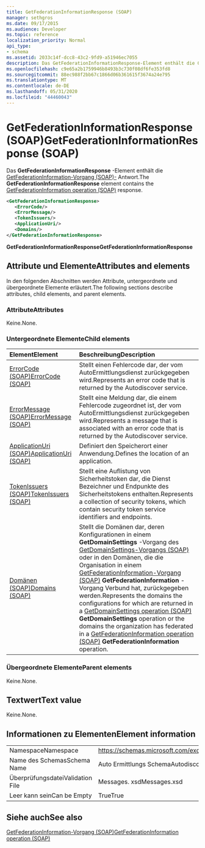```yaml
---
title: GetFederationInformationResponse (SOAP)
manager: sethgros
ms.date: 09/17/2015
ms.audience: Developer
ms.topic: reference
localization_priority: Normal
api_type:
- schema
ms.assetid: 2033c14f-dcc8-43c2-9fd9-a51946ec7055
description: Das GetFederationInformationResponse-Element enthält die GetFederationInformation-Vorgang (SOAP)-Antwort.
ms.openlocfilehash: c9e65a2b1759946b8493b3c730f08df6fe353fd8
ms.sourcegitcommit: 88ec988f2bb67c1866d06b361615f3674a24e795
ms.translationtype: MT
ms.contentlocale: de-DE
ms.lasthandoff: 05/31/2020
ms.locfileid: "44460043"
---
```

# <a name="getfederationinformationresponse-soap"></a><span data-ttu-id="e68ad-103">GetFederationInformationResponse (SOAP)</span><span class="sxs-lookup"><span data-stu-id="e68ad-103">GetFederationInformationResponse (SOAP)</span></span>

<span data-ttu-id="e68ad-104">Das **GetFederationInformationResponse** -Element enthält die [GetFederationInformation-Vorgang (SOAP)-](getfederationinformation-operation-soap.md) Antwort.</span><span class="sxs-lookup"><span data-stu-id="e68ad-104">The **GetFederationInformationResponse** element contains the [GetFederationInformation operation (SOAP)](getfederationinformation-operation-soap.md) response.</span></span> 
  
```XML
<GetFederationInformationResponse>
   <ErrorCode/>
   <ErrorMessage/>
   <TokenIssuers/>
   <ApplicationUri/>
   <Domains/>
</GetFederationInformationResponse>
```

 <span data-ttu-id="e68ad-105">**GetFederationInformationResponse**</span><span class="sxs-lookup"><span data-stu-id="e68ad-105">**GetFederationInformationResponse**</span></span>
## <a name="attributes-and-elements"></a><span data-ttu-id="e68ad-106">Attribute und Elemente</span><span class="sxs-lookup"><span data-stu-id="e68ad-106">Attributes and elements</span></span>

<span data-ttu-id="e68ad-107">In den folgenden Abschnitten werden Attribute, untergeordnete und übergeordnete Elemente erläutert.</span><span class="sxs-lookup"><span data-stu-id="e68ad-107">The following sections describe attributes, child elements, and parent elements.</span></span>
  
### <a name="attributes"></a><span data-ttu-id="e68ad-108">Attribute</span><span class="sxs-lookup"><span data-stu-id="e68ad-108">Attributes</span></span>

<span data-ttu-id="e68ad-109">Keine.</span><span class="sxs-lookup"><span data-stu-id="e68ad-109">None.</span></span>
  
### <a name="child-elements"></a><span data-ttu-id="e68ad-110">Untergeordnete Elemente</span><span class="sxs-lookup"><span data-stu-id="e68ad-110">Child elements</span></span>

|<span data-ttu-id="e68ad-111">**Element**</span><span class="sxs-lookup"><span data-stu-id="e68ad-111">**Element**</span></span>|<span data-ttu-id="e68ad-112">**Beschreibung**</span><span class="sxs-lookup"><span data-stu-id="e68ad-112">**Description**</span></span>|
|:-----|:-----|
|[<span data-ttu-id="e68ad-113">ErrorCode (SOAP)</span><span class="sxs-lookup"><span data-stu-id="e68ad-113">ErrorCode (SOAP)</span></span>](errorcode-soap.md) <br/> |<span data-ttu-id="e68ad-114">Stellt einen Fehlercode dar, der vom AutoErmittlungsdienst zurückgegeben wird.</span><span class="sxs-lookup"><span data-stu-id="e68ad-114">Represents an error code that is returned by the Autodiscover service.</span></span>  <br/> |
|[<span data-ttu-id="e68ad-115">ErrorMessage (SOAP)</span><span class="sxs-lookup"><span data-stu-id="e68ad-115">ErrorMessage (SOAP)</span></span>](errormessage-soap.md) <br/> |<span data-ttu-id="e68ad-116">Stellt eine Meldung dar, die einem Fehlercode zugeordnet ist, der vom AutoErmittlungsdienst zurückgegeben wird.</span><span class="sxs-lookup"><span data-stu-id="e68ad-116">Represents a message that is associated with an error code that is returned by the Autodiscover service.</span></span>  <br/> |
|[<span data-ttu-id="e68ad-117">ApplicationUri (SOAP)</span><span class="sxs-lookup"><span data-stu-id="e68ad-117">ApplicationUri (SOAP)</span></span>](applicationuri-soap.md) <br/> |<span data-ttu-id="e68ad-118">Definiert den Speicherort einer Anwendung.</span><span class="sxs-lookup"><span data-stu-id="e68ad-118">Defines the location of an application.</span></span>  <br/> |
|[<span data-ttu-id="e68ad-119">TokenIssuers (SOAP)</span><span class="sxs-lookup"><span data-stu-id="e68ad-119">TokenIssuers (SOAP)</span></span>](tokenissuers-soap.md) <br/> |<span data-ttu-id="e68ad-120">Stellt eine Auflistung von Sicherheitstoken dar, die Dienst Bezeichner und Endpunkte des Sicherheitstokens enthalten.</span><span class="sxs-lookup"><span data-stu-id="e68ad-120">Represents a collection of security tokens, which contain security token service identifiers and endpoints.</span></span>  <br/> |
|[<span data-ttu-id="e68ad-121">Domänen (SOAP)</span><span class="sxs-lookup"><span data-stu-id="e68ad-121">Domains (SOAP)</span></span>](domains-soap.md) <br/> |<span data-ttu-id="e68ad-122">Stellt die Domänen dar, deren Konfigurationen in einem **GetDomainSettings** -Vorgang des [GetDomainSettings-Vorgangs (SOAP)](getdomainsettings-operation-soap.md) oder in den Domänen, die die Organisation in einem [GetFederationInformation-Vorgang (SOAP)](getfederationinformation-operation-soap.md) **GetFederationInformation** -Vorgang Verbund hat, zurückgegeben werden.</span><span class="sxs-lookup"><span data-stu-id="e68ad-122">Represents the domains the configurations for which are returned in a [GetDomainSettings operation (SOAP)](getdomainsettings-operation-soap.md) **GetDomainSettings** operation or the domains the organization has federated in a [GetFederationInformation operation (SOAP)](getfederationinformation-operation-soap.md) **GetFederationInformation** operation.</span></span>  <br/> |
   
### <a name="parent-elements"></a><span data-ttu-id="e68ad-123">Übergeordnete Elemente</span><span class="sxs-lookup"><span data-stu-id="e68ad-123">Parent elements</span></span>

<span data-ttu-id="e68ad-124">Keine.</span><span class="sxs-lookup"><span data-stu-id="e68ad-124">None.</span></span>
  
## <a name="text-value"></a><span data-ttu-id="e68ad-125">Textwert</span><span class="sxs-lookup"><span data-stu-id="e68ad-125">Text value</span></span>

<span data-ttu-id="e68ad-126">Keine.</span><span class="sxs-lookup"><span data-stu-id="e68ad-126">None.</span></span>
  
## <a name="element-information"></a><span data-ttu-id="e68ad-127">Informationen zu Elementen</span><span class="sxs-lookup"><span data-stu-id="e68ad-127">Element information</span></span>

|||
|:-----|:-----|
|<span data-ttu-id="e68ad-128">Namespace</span><span class="sxs-lookup"><span data-stu-id="e68ad-128">Namespace</span></span>  <br/> |https://schemas.microsoft.com/exchange/2010/Autodiscover  <br/> |
|<span data-ttu-id="e68ad-129">Name des Schemas</span><span class="sxs-lookup"><span data-stu-id="e68ad-129">Schema Name</span></span>  <br/> |<span data-ttu-id="e68ad-130">Auto Ermittlungs Schema</span><span class="sxs-lookup"><span data-stu-id="e68ad-130">Autodiscover schema</span></span>  <br/> |
|<span data-ttu-id="e68ad-131">Überprüfungsdatei</span><span class="sxs-lookup"><span data-stu-id="e68ad-131">Validation File</span></span>  <br/> |<span data-ttu-id="e68ad-132">Messages. xsd</span><span class="sxs-lookup"><span data-stu-id="e68ad-132">Messages.xsd</span></span>  <br/> |
|<span data-ttu-id="e68ad-133">Leer kann sein</span><span class="sxs-lookup"><span data-stu-id="e68ad-133">Can be Empty</span></span>  <br/> |<span data-ttu-id="e68ad-134">True</span><span class="sxs-lookup"><span data-stu-id="e68ad-134">True</span></span>  <br/> |
   
## <a name="see-also"></a><span data-ttu-id="e68ad-135">Siehe auch</span><span class="sxs-lookup"><span data-stu-id="e68ad-135">See also</span></span>



[<span data-ttu-id="e68ad-136">GetFederationInformation-Vorgang (SOAP)</span><span class="sxs-lookup"><span data-stu-id="e68ad-136">GetFederationInformation operation (SOAP)</span></span>](getfederationinformation-operation-soap.md)

